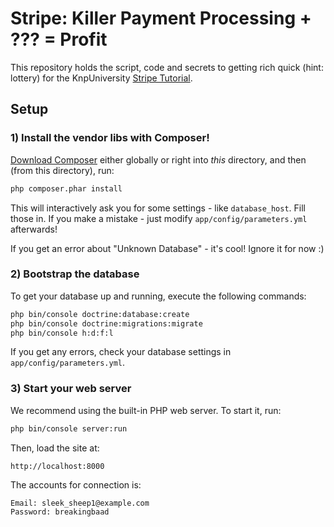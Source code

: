 # Stripe: Killer Payment Processing + ??? = Profit

This repository holds the script, code and secrets to getting
rich quick (hint: lottery) for the KnpUniversity [Stripe Tutorial][stripe_tuts].

## Setup

### 1) Install the vendor libs with Composer!

[Download Composer][composer] either globally or right into *this* directory,
and then (from this directory), run:

```bash
php composer.phar install
```

This will interactively ask you for some settings - like `database_host`.
Fill those in. If you make a mistake - just modify `app/config/parameters.yml`
afterwards!

If you get an error about "Unknown Database" - it's cool! Ignore it for now :)

### 2) Bootstrap the database

To get your database up and running, execute the following commands:

```bash
php bin/console doctrine:database:create
php bin/console doctrine:migrations:migrate
php bin/console h:d:f:l
```

If you get any errors, check your database settings in `app/config/parameters.yml`.

### 3) Start your web server

We recommend using the built-in PHP web server. To start it, run:

```bash
php bin/console server:run
```

Then, load the site at:

    http://localhost:8000

The accounts for connection is:

    Email: sleek_sheep1@example.com
    Password: breakingbaad

[stripe_tuts]: https://knpuniversity.com/screencast/stripe
[composer]: https://getcomposer.org/
